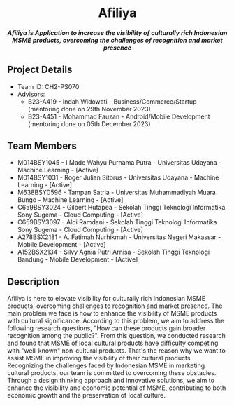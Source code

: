 <H1 align ="center" >Afiliya</h1>
<h5  align ="center"> 
Afiliya is Application to increase the visibility of culturally rich Indonesian MSME products, overcoming the challenges of recognition and market presence</h5>

## Project Details

- Team ID: CH2-PS070
- Advisors:
  - B23-A419 - Indah Widowati - Business/Commerce/Startup (mentoring done on 29th November 2023)
  - B23-A451 - Mohammad Fauzan - Android/Mobile Development (mentoring done on 05th December 2023)
    
## Team Members

- M014BSY1045 - I Made Wahyu Purnama Putra - Universitas Udayana - Machine Learning - [Active]
- M014BSY1031 - Roger Julian Sitorus - Universitas Udayana - Machine Learning - [Active]
- M638BSY0596 - Tampan Satria - Universitas Muhammadiyah Muara Bungo - Machine Learning - [Active]
- C659BSY3024 - Gilbert Hutapea - Sekolah Tinggi Teknologi Informatika Sony Sugema - Cloud Computing - [Active]
- C659BSY3097 - Aldi Ramdani - Sekolah Tinggi Teknologi Informatika Sony Sugema - Cloud Computing - [Active]
- A278BSX2181 - A. Fatimah Nurhikmah  - Universitas Negeri Makassar - Mobile Development - [Active]
- A152BSX2134 - Silvy Agnia Putri Arnisa - Sekolah Tinggi Teknologi Bandung - Mobile Development - [Active]

## Description

Afiliya is here to elevate visibility for culturally rich Indonesian MSME products, overcoming challenges to recognition and market presence. The main problem we face is how to enhance the visibility of MSME products with cultural significance. According to this problem, we aim to address the following research questions, "How can these products gain broader recognition among the public?". From this question, we conducted research and found that MSME of local cultural products have difficulty competing with "well-known" non-cultural products. That's the reason why we want to assist MSME in improving the visibility of their cultural products. Recognizing the challenges faced by Indonesian MSME in marketing cultural products, our team is committed to overcoming these obstacles. Through a design thinking approach and innovative solutions, we aim to enhance the visibility and economic potential of MSME, contributing to both economic growth and the preservation of local culture.

